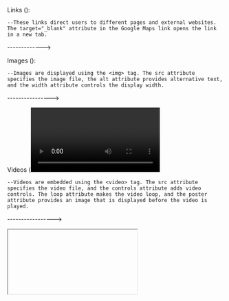 Links (<a>): 

    --These links direct users to different pages and external websites. The target="_blank" attribute in the Google Maps link opens the link in a new tab.
------------->


Images (<img>):

    --Images are displayed using the <img> tag. The src attribute specifies the image file, the alt attribute provides alternative text, and the width attribute controls the display width.
---------------->


Videos (<video>): 

    --Videos are embedded using the <video> tag. The src attribute specifies the video file, and the controls attribute adds video controls. The loop attribute makes the video loop, and the poster attribute provides an image that is displayed before the video is played.
----------------->


<iframe> Tags: 

    --The <iframe> tags are used to embed external content. One embeds a YouTube video, and the other embeds a GitHub page.
-------------------->

  
Tables 

    --(<table>, <thead>, <tbody>, <tfoot>, <th>, <td>): A table is created with headers (<th>), data cells (<td>), and footer cells (<tfoot>). The colspan attribute in the footer cell merges columns.>
